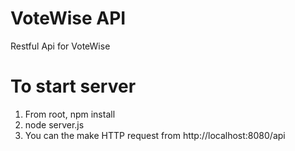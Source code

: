 # VoteWise API

Restful Api for VoteWise

# To start server

1) From root, npm install
2) node server.js
3) You can the make HTTP request from http://localhost:8080/api
